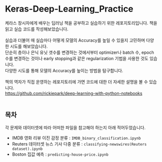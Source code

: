 # **Keras-Deep-Learning_Practice**
케라스 창시자에게 배우는 딥러닝 책을 공부하고 실습하기 위한 레포지토리입니다. 책을 읽고 실습 코드를 작성해보았습니다.</br></br>
실습과 더불어 매 실습마다 어떻게 모델의 Accuracy를 높일 수 있을지 고민하며 다양한 시도를 해보았습니다.</br>
단순히 층이나 은닉 유닛 갯수를 변경하는 것에서부터 optimizer나 batch 수, epoch 수를 변경하는 것이나 early stopping과 같은 regularization 기법을 사용한 것도 있습니다.</br>
다양한 시도를 통해 모델의 Accuracy를 높이는 방법을 탐구합니다.</br></br>
책의 역자가 직접 운영하는 레포지토리에 가면 코드에 대한 더 자세한 설명을 볼 수 있습니다.  
https://github.com/rickiepark/deep-learning-with-python-notebooks
</br></br>
## **목차**
각 문제와 데이터셋에 따라 어떠한 파일을 참고해야 하는지 아래 적어두었습니다.
- IMDB 영화 리뷰 이진 감정 분류 : `IMDB_binary_classification.ipynb`
- Reuters 데이터셋 뉴스 기사 다중 분류 : `classifying-newswires(Reuters dataset).ipynb`
- Boston 집값 예측 : `predicting-house-price.ipynb`
